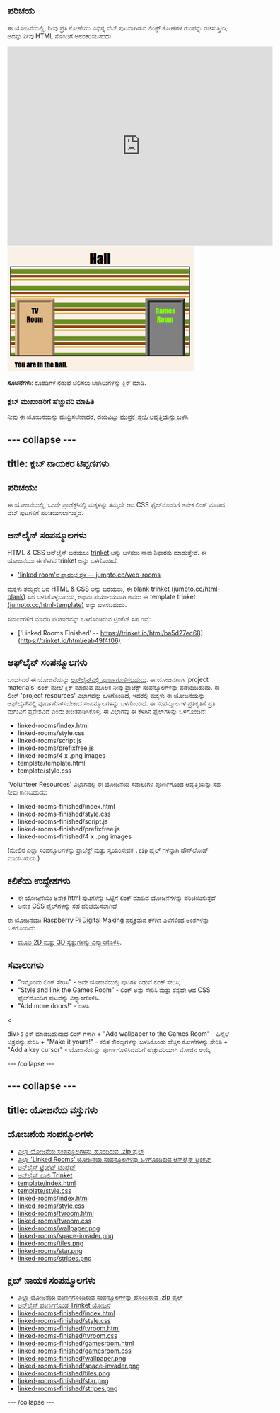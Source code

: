 ## ಪರಿಚಯ

ಈ ಯೋಜನೆಯಲ್ಲಿ, ನೀವು ಪ್ರತಿ ಕೋಣೆಯು ವಿಭಿನ್ನ ವೆಬ್ ಪುಟವಾಗಿರುವ ಲಿಂಕ್ಡ್ ಕೋಣೆಗಳ ಗುಂಪನ್ನು ರಚಿಸುತ್ತೀರಿ, ಅದನ್ನು ನೀವು HTML ನೊಂದಿಗೆ ಅಲಂಕರಿಸಬಹುದು.

<div class="trinket">
  <iframe src="https://trinket.io/embed/html/eab49f4f06?outputOnly=true&start=result" width="600" height="450" frameborder="0" marginwidth="0" marginheight="0" allowfullscreen>
  </iframe>
  <img src="images/rooms-hall-finished.png">
</div>

**ಸೂಚನೆಗಳು**: ಕೊಠಡಿಗಳ ನಡುವೆ ಚಲಿಸಲು ಬಾಗಿಲುಗಳನ್ನು ಕ್ಲಿಕ್ ಮಾಡಿ.

### ಕ್ಲಬ್ ಮುಖಂಡರಿಗೆ ಹೆಚ್ಚುವರಿ ಮಾಹಿತಿ

ನೀವು ಈ ಯೋಜನೆಯನ್ನು ಮುದ್ರಿಸಬೇಕಾದರೆ, ದಯವಿಟ್ಟು [ಮುದ್ರಕ-ಸ್ನೇಹಿ ಆವೃತ್ತಿಯನ್ನು ಬಳಸಿ](https://projects.raspberrypi.org/en/projects/linked-rooms/print).

## \--- collapse \---

## title: ಕ್ಲಬ್ ನಾಯಕರ ಟಿಪ್ಪಣಿಗಳು

## ಪರಿಚಯ:

ಈ ಯೋಜನೆಯಲ್ಲಿ, ಒಂದೇ ಪ್ರಾಜೆಕ್ಟ್‌ನಲ್ಲಿ ಮಕ್ಕಳನ್ನು ತಮ್ಮದೇ ಆದ CSS ಫೈಲ್‌ನೊಂದಿಗೆ ಅನೇಕ ಲಿಂಕ್ ಮಾಡಿದ ವೆಬ್ ಪುಟಗಳಿಗೆ ಪರಿಚಯಿಸಲಾಗುತ್ತದೆ.

## ಆನ್‌ಲೈನ್ ಸಂಪನ್ಮೂಲಗಳು

HTML & CSS ಆನ್‌ಲೈನ್ ಬರೆಯಲು [trinket](https://trinket.io/) ಅನ್ನು ಬಳಸಲು ನಾವು ಶಿಫಾರಸು ಮಾಡುತ್ತೇವೆ. ಈ ಯೋಜನೆಯು ಈ ಕೆಳಗಿನ trinket ಅನ್ನು ಒಳಗೊಂಡಿದೆ:

* ['linked room'ನ ಪ್ರಾರಂಭ ಸ್ಥಳ -- jumpto.cc/web-rooms](https://trinket.io/html/f1486ddb24)

ಮಕ್ಕಳು ತಮ್ಮದೇ ಆದ HTML & CSS ಅನ್ನು ಬರೆಯಲು, ಈ blank trinket [(jumpto.cc/html-blank)](http://jumpto.cc/html-blank) ಸಹ ಬಳಸಿಕೊಳ್ಳಬಹುದು, ಅಥವಾ ಪರ್ಯಾಯವಾಗಿ ಅವರು ಈ template trinket [(jumpto.cc/html-template)](http://jumpto.cc/html-template) ಅನ್ನು ಬಳಸಬಹುದು.

ಸವಾಲುಗಳಿಗೆ ಮಾದರಿ ಪರಿಹಾರವನ್ನು ಒಳಗೊಂಡಿರುವ ಟ್ರಿಂಕೆಟ್ ಸಹ ಇದೆ:

* ['Linked Rooms Finished' -- https://trinket.io/html/ba5d27ec68](https://trinket.io/html/eab49f4f06)

## ಆಫ್‌ಲೈನ್ ಸಂಪನ್ಮೂಲಗಳು

ಬಯಸಿದರೆ ಈ ಯೋಜನೆಯನ್ನು [ಆಫ್‌ಲೈನ್‌ನಲ್ಲಿ ಪೂರ್ಣಗೊಳಿಸಬಹುದು](https://www.codeclubprojects.org/en-GB/resources/webdev-working-offline/). ಈ ಯೋಜನೆಗಾಗಿ 'project materials' ಲಿಂಕ್ ಮೇಲೆ ಕ್ಲಿಕ್ ಮಾಡುವ ಮೂಲಕ ನೀವು ಪ್ರಾಜೆಕ್ಟ್ ಸಂಪನ್ಮೂಲಗಳನ್ನು ಪಡೆಯಬಹುದು. ಈ ಲಿಂಕ್ 'project resources' ವಿಭಾಗವನ್ನು ಒಳಗೊಂಡಿದೆ, ಇದರಲ್ಲಿ ಮಕ್ಕಳು ಈ ಯೋಜನೆಯನ್ನು ಆಫ್‌ಲೈನ್‌ನಲ್ಲಿ ಪೂರ್ಣಗೊಳಿಸಬೇಕಾದ ಸಂಪನ್ಮೂಲಗಳನ್ನು ಒಳಗೊಂಡಿದೆ. ಈ ಸಂಪನ್ಮೂಲಗಳ ಪ್ರತಿಕೃತಿಗೆ ಪ್ರತಿ ಮಗುವಿಗೆ ಪ್ರವೇಶವಿದೆ ಎಂದು ಖಚಿತಪಡಿಸಿಕೊಳ್ಳಿ. ಈ ವಿಭಾಗವು ಈ ಕೆಳಗಿನ ಫೈಲ್‌ಗಳನ್ನು ಒಳಗೊಂಡಿದೆ:

* linked-rooms/index.html
* linked-rooms/style.css
* linked-rooms/script.js
* linked-rooms/prefixfree.js
* linked-rooms/4 x .png images
* template/template.html
* template/style.css

'Volunteer Resources' ವಿಭಾಗದಲ್ಲಿ ಈ ಯೋಜನೆಯ ಸವಾಲುಗಳ ಪೂರ್ಣಗೊಂಡ ಆವೃತ್ತಿಯನ್ನು ಸಹ ನೀವು ಕಾಣಬಹುದು:

* linked-rooms-finished/index.html
* linked-rooms-finished/style.css
* linked-rooms-finished/script.js
* linked-rooms-finished/prefixfree.js
* linked-rooms-finished/4 x .png images

(ಮೇಲಿನ ಎಲ್ಲಾ ಸಂಪನ್ಮೂಲಗಳನ್ನು ಪ್ರಾಜೆಕ್ಟ್ ಮತ್ತು ಸ್ವಯಂಸೇವಕ `.zip` ಫೈಲ್ ಗಳನ್ನಾಗಿ ಡೌನ್‌ಲೋಡ್ ಮಾಡಬಹುದು.)

## ಕಲಿಕೆಯ ಉದ್ದೇಶಗಳು

* ಈ ಯೋಜನೆಯು ಅನೇಕ html ಪುಟಗಳನ್ನು ಒಟ್ಟಿಗೆ ಲಿಂಕ್ ಮಾಡಿದ ಯೋಜನೆಗಳನ್ನು ಪರಿಚಯಿಸುತ್ತದೆ
* ಅನೇಕ CSS ಫೈಲ್‌ಗಳನ್ನು ಸಹ ಪರಿಚಯಿಸಲಾಗಿದೆ

ಈ ಯೋಜನೆಯು [Raspberry Pi Digital Making ಪಠ್ಯಕ್ರಮದ](http://rpf.io/curriculum) ಕೆಳಗಿನ ಎಳೆಗಳಿಂದ ಅಂಶಗಳನ್ನು ಒಳಗೊಂಡಿದೆ:

* [ಮೂಲ 2D ಮತ್ತು 3D ಸ್ವತ್ತುಗಳನ್ನು ವಿನ್ಯಾಸಗೊಳಿಸಿ](https://www.raspberrypi.org/curriculum/design/creator).

## ಸವಾಲುಗಳು

* “ಇನ್ನೊಂದು ಲಿಂಕ್ ಸೇರಿಸಿ” - ಅದೇ ಯೋಜನೆಯಲ್ಲಿ ಪುಟಗಳ ನಡುವೆ ಲಿಂಕ್ ಸೇರಿಸಿ;
* “Style and link the Games Room” - ಲಿಂಕ್ ಅನ್ನು ಸೇರಿಸಿ ಮತ್ತು ತನ್ನದೇ ಆದ CSS ಫೈಲ್‌ನೊಂದಿಗೆ ಪುಟವನ್ನು ವಿನ್ನ್ಯಾಸಗೊಳಿಸಿ. 
* "Add more doors!" - ಬಳಸಿ 

<

div>s ಕ್ಲಿಕ್ ಮಾಡಬಹುದಾದ ಲಿಂಕ್ ಗಳಾಗಿ + "Add wallpaper to the Games Room" - ಹಿನ್ನೆಲೆ ಚಿತ್ರವನ್ನು ಸೇರಿಸಿ + "Make it yours!" - ಕಲಿತ ಕೌಶಲ್ಯಗಳನ್ನು ಬಳಸಿಕೊಂಡು ಹೆಚ್ಚಿನ ಕೋಣೆಗಳನ್ನು ಸೇರಿಸಿ + "Add a key cursor" - ಯೋಜನೆಯನ್ನು ಪೂರ್ಣಗೊಳಿಸಿದವರಿಗೆ ಹೆಚ್ಚುವರಿಯಾಗಿ ಮೋಜಿನ ಆಯ್ಕೆ

\--- /collapse \---

## \--- collapse \---

## title: ಯೋಜನೆಯ ವಸ್ತುಗಳು

## ಯೋಜನೆಯ ಸಂಪನ್ಮೂಲಗಳು

* [ಎಲ್ಲಾ ಯೋಜನೆಯ ಸಂಪನ್ಮೂಲಗಳನ್ನು ಹೊಂದಿರುವ .zip ಫೈಲ್](https://rpf.io/p/en/linked-rooms-go)
* [ಎಲ್ಲಾ 'Linked Rooms' ಯೋಜನೆಯ ಸಂಪನ್ಮೂಲಗಳನ್ನು ಒಳಗೊಂಡಿರುವ ಆನ್‌ಲೈನ್ ಟ್ರಿಂಕೆಟ್](http://jumpto.cc/web-rooms)
* [ಆನ್‌ಲೈನ್ ಟ್ರಿಂಕೆಟ್ ಟೆಂಪ್ಲೆಟ್](http://jumpto.cc/trinket-template)
* [ಆನ್‌ಲೈನ್ ಖಾಲಿ Trinket](http://jumpto.cc/trinket-blank)
* [template/index.html](resources/template-index.html)
* [template/style.css](resources/template-style.css)
* [linked-rooms/index.html](resources/linked-rooms-index.html)
* [linked-rooms/style.css](resources/linked-rooms-style.css)
* [linked-rooms/tvroom.html](resources/linked-rooms-tvroom.html)
* [linked-rooms/tvroom.css](resources/linked-rooms-tvroom.css)
* [linked-rooms/wallpaper.png](resources/linked-rooms-wallpaper.png)
* [linked-rooms/space-invader.png](resources/linked-rooms-space-invader.png)
* [linked-rooms/tiles.png](resources/linked-rooms-tiles.png)
* [linked-rooms/star.png](resources/linked-rooms-star.png)
* [linked-rooms/stripes.png](resources/linked-rooms-stripes.png)

## ಕ್ಲಬ್ ನಾಯಕ ಸಂಪನ್ಮೂಲಗಳು

* [ಎಲ್ಲಾ ಯೋಜನೆಯ ಪೂರ್ಣಗೊಂಡಿರುವ ಸಂಪನ್ಮೂಲಗಳನ್ನು ಹೊಂದಿರುವ .zip ಫೈಲ್](https://rpf.io/p/en/linked-rooms-go)
* [ಆನ್‌ಲೈನ್ ಪೂರ್ಣಗೊಂಡ Trinket ಯೋಜನೆ](https://trinket.io/html/eab49f4f06)
* [linked-rooms-finished/index.html](resources/linked-rooms-finished-index.html)
* [linked-rooms-finished/style.css](resources/linked-rooms-finished-style.css)
* [linked-rooms-finished/tvroom.html](resources/linked-rooms-finished-tvroom.html)
* [linked-rooms-finished/tvroom.css](resources/linked-rooms-finished-tvroom.css)
* [linked-rooms-finished/gamesroom.html](resources/linked-rooms-finished-gamesroom.html)
* [linked-rooms-finished/gamesroom.css](resources/linked-rooms-finished-gamesroom.css)
* [linked-rooms-finished/wallpaper.png](resources/linked-rooms-finished-wallpaper.png)
* [linked-rooms-finished/space-invader.png](resources/linked-rooms-finished-space-invader.png)
* [linked-rooms-finished/tiles.png](resources/linked-rooms-finished-tiles.png)
* [linked-rooms-finished/star.png](resources/linked-rooms-finished-star.png)
* [linked-rooms-finished/stripes.png](resources/linked-rooms-finished-stripes.png)

\--- /collapse \---